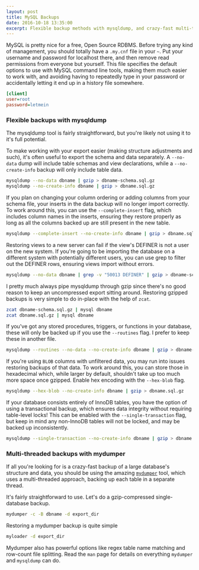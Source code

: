 ```yaml
---
layout: post
title: MySQL Backups
date: 2016-10-18 13:35:00
excerpt: Flexible backup methods with mysqldump, and crazy-fast multi-threaded backups using mydumper
---
```


MySQL is pretty nice for a free, Open Source RDBMS. Before trying any kind of management, you should totally have a `.my.cnf` file in your `~`. Put your username and password for localhost there, and then remove read permissions from everyone but yourself. This file specifies the default options to use with MySQL command line tools, making them much easier to work with, and avoiding having to repeatedly type in your password or accidentally letting it end up in a history file somewhere.

```ini
[client]
user=root
password=letmein
```

### Flexible backups with mysqldump

The mysqldump tool is fairly straightforward, but you're likely not using it to it's full potential.

To make working with your export easier (making structure adjustments and such), it's often useful to export the schema and data separately. A `--no-data` dump will include table schemas and view declarations, while a `--no-create-info` backup will only include table data.

```bash
mysqldump --no-data dbname | gzip > dbname-schema.sql.gz
mysqldump --no-create-info dbname | gzip > dbname.sql.gz
```

If you plan on changing your column ordering or adding columns from your schema file, your inserts in the data backup will no longer import correctly. To work around this, you can use the `--complete-insert` flag, which includes column names in the inserts, ensuring they restore properly as long as all the columns backed up are still present in the new table.

```bash
mysqldump --complete-insert --no-create-info dbname | gzip > dbname.sql.gz
```

Restoring views to a new server can fail if the view's DEFINER is not a user on the new system. If you're going to be importing the database on a different system with potentially different users, you can use grep to filter out the DEFINER rows, ensuring views import without errors.

```bash
mysqldump --no-data dbname | grep -v "50013 DEFINER" | gzip > dbname-schema.sql.gz
```

I pretty much always pipe mysqldump through gzip since there's no good reason to keep an uncompressed export sitting around. Restoring gzipped backups is very simple to do in-place with the help of `zcat`.

```bash
zcat dbname-schema.sql.gz | mysql dbname
zcat dbname.sql.gz | mysql dbname
```

If you've got any stored procedures, triggers, or functions in your database, these will only be backed up if you use the `--routines` flag. I prefer to keep these in another file.

```bash
mysqldump --routines --no-data --no-create-info dbname | gzip > dbname-routines.sql.gz
```

If you're using `BLOB` columns with unfiltered data, you may run into issues restoring backups of that data. To work around this, you can store those in hexadecimal which, while larger by default, shouldn't take up too much more space once gzipped. Enable hex encoding with the `--hex-blob` flag.

```bash
mysqldump --hex-blob --no-create-info dbname | gzip > dbname.sql.gz
```

If your database consists entirely of InnoDB tables, you have the option of using a transactional backup, which ensures data integrity without requiring table-level locks! This can be enabled with the `--single-transaction` flag, but keep in mind any non-InnoDB tables will not be locked, and may be backed up inconsistently.

```bash
mysqldump --single-transaction --no-create-info dbname | gzip > dbname.sql.gz
```

### Multi-threaded backups with mydumper

If all you're looking for is a crazy-fast backup of a large database's structure and data, you should be using the amazing [`mydumper`](https://launchpad.net/mydumper) tool, which uses a multi-threaded approach, backing up each table in a separate thread.

It's fairly straightforward to use. Let's do a gzip-compressed single-database backup.

```bash
mydumper -c -B dbname -d export_dir
```

Restoring a mydumper backup is quite simple

```bash
myloader -d export_dir
```

Mydumper also has powerful options like regex table name matching and row-count file splitting. Read the `man` page for details on everything `mydumper` and `mysqldump` can do.
